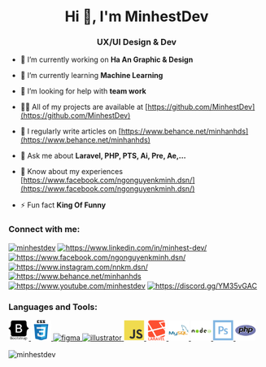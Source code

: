 <h1 align="center">Hi 👋, I'm MinhestDev</h1>
<h3 align="center">UX/UI Design & Dev</h3>

- 🔭 I’m currently working on **Ha An Graphic & Design**

- 🌱 I’m currently learning **Machine Learning**

- 🤝 I’m looking for help with **team work**

- 👨‍💻 All of my projects are available at [https://github.com/MinhestDev](https://github.com/MinhestDev)

- 📝 I regularly write articles on [https://www.behance.net/minhanhds](https://www.behance.net/minhanhds)

- 💬 Ask me about **Laravel, PHP, PTS, Ai, Pre, Ae,...**

- 📄 Know about my experiences [https://www.facebook.com/ngonguyenkminh.dsn/](https://www.facebook.com/ngonguyenkminh.dsn/)

- ⚡ Fun fact **King Of Funny**

<h3 align="left">Connect with me:</h3>
<p align="left">
<a href="https://twitter.com/minhestdev" target="blank"><img align="center" src="https://raw.githubusercontent.com/rahuldkjain/github-profile-readme-generator/master/src/images/icons/Social/twitter.svg" alt="minhestdev" height="30" width="40" /></a>
<a href="https://www.linkedin.com/in/minhest-dev/" target="blank"><img align="center" src="https://raw.githubusercontent.com/rahuldkjain/github-profile-readme-generator/master/src/images/icons/Social/linked-in-alt.svg" alt="https://www.linkedin.com/in/minhest-dev/" height="30" width="40" /></a>
<a href="https://www.facebook.com/ngonguyenkminh.dsn/" target="blank"><img align="center" src="https://raw.githubusercontent.com/rahuldkjain/github-profile-readme-generator/master/src/images/icons/Social/facebook.svg" alt="https://www.facebook.com/ngonguyenkminh.dsn/" height="30" width="40" /></a>
<a href="https://www.instagram.com/nnkm.dsn/" target="blank"><img align="center" src="https://raw.githubusercontent.com/rahuldkjain/github-profile-readme-generator/master/src/images/icons/Social/instagram.svg" alt="https://www.instagram.com/nnkm.dsn/" height="30" width="40" /></a>
<a href="https://www.behance.net/minhanhds" target="blank"><img align="center" src="https://raw.githubusercontent.com/rahuldkjain/github-profile-readme-generator/master/src/images/icons/Social/behance.svg" alt="https://www.behance.net/minhanhds" height="30" width="40" /></a>
<a href="https://www.youtube.com/minhestdev" target="blank"><img align="center" src="https://raw.githubusercontent.com/rahuldkjain/github-profile-readme-generator/master/src/images/icons/Social/youtube.svg" alt="https://www.youtube.com/minhestdev" height="30" width="40" /></a>
<a href="https://discord.gg/YM35vGAC" target="blank"><img align="center" src="https://raw.githubusercontent.com/rahuldkjain/github-profile-readme-generator/master/src/images/icons/Social/discord.svg" alt="https://discord.gg/YM35vGAC" height="30" width="40" /></a>
</p>

<h3 align="left">Languages and Tools:</h3>
<p align="left"> <a href="https://getbootstrap.com" target="_blank" rel="noreferrer"> <img src="https://raw.githubusercontent.com/devicons/devicon/master/icons/bootstrap/bootstrap-plain-wordmark.svg" alt="bootstrap" width="40" height="40"/> </a> <a href="https://www.w3schools.com/css/" target="_blank" rel="noreferrer"> <img src="https://raw.githubusercontent.com/devicons/devicon/master/icons/css3/css3-original-wordmark.svg" alt="css3" width="40" height="40"/> </a> <a href="https://www.figma.com/" target="_blank" rel="noreferrer"> <img src="https://www.vectorlogo.zone/logos/figma/figma-icon.svg" alt="figma" width="40" height="40"/> </a> <a href="https://www.adobe.com/in/products/illustrator.html" target="_blank" rel="noreferrer"> <img src="https://www.vectorlogo.zone/logos/adobe_illustrator/adobe_illustrator-icon.svg" alt="illustrator" width="40" height="40"/> </a> <a href="https://developer.mozilla.org/en-US/docs/Web/JavaScript" target="_blank" rel="noreferrer"> <img src="https://raw.githubusercontent.com/devicons/devicon/master/icons/javascript/javascript-original.svg" alt="javascript" width="40" height="40"/> </a> <a href="https://laravel.com/" target="_blank" rel="noreferrer"> <img src="https://raw.githubusercontent.com/devicons/devicon/master/icons/laravel/laravel-plain-wordmark.svg" alt="laravel" width="40" height="40"/> </a> <a href="https://www.mysql.com/" target="_blank" rel="noreferrer"> <img src="https://raw.githubusercontent.com/devicons/devicon/master/icons/mysql/mysql-original-wordmark.svg" alt="mysql" width="40" height="40"/> </a> <a href="https://nodejs.org" target="_blank" rel="noreferrer"> <img src="https://raw.githubusercontent.com/devicons/devicon/master/icons/nodejs/nodejs-original-wordmark.svg" alt="nodejs" width="40" height="40"/> </a> <a href="https://www.photoshop.com/en" target="_blank" rel="noreferrer"> <img src="https://raw.githubusercontent.com/devicons/devicon/master/icons/photoshop/photoshop-line.svg" alt="photoshop" width="40" height="40"/> </a> <a href="https://www.php.net" target="_blank" rel="noreferrer"> <img src="https://raw.githubusercontent.com/devicons/devicon/master/icons/php/php-original.svg" alt="php" width="40" height="40"/> </a> </p>

<p><img align="center" src="https://github-readme-stats.vercel.app/api/top-langs?username=minhestdev&show_icons=true&locale=en&layout=compact" alt="minhestdev" /></p>
